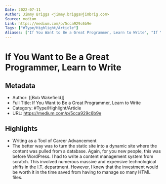 ```yaml
---
Date: 2022-07-11
Author: Jimmy Briggs <jimmy.briggs@jimbrig.com>
Source: medium
Link: https://medium.com/p/5cca929c6b9e
Tags: ["#Type/Highlight/Article"]
Aliases: ["If You Want to Be a Great Programmer, Learn to Write", "If You Want to Be a Great Programmer, Learn to Write"]
---
```

# If You Want to Be a Great Programmer, Learn to Write

## Metadata
- Author: [[Bob Wakefield]]
- Full Title: If You Want to Be a Great Programmer, Learn to Write
- Category: #Type/Highlight/Article
- URL: https://medium.com/p/5cca929c6b9e

## Highlights
- Writing as a Tool of Career Advancement
- The better way was to turn the static site into a dynamic site where the content was pulled from a database. Again, for you new people, this was before WordPress. I had to write a content management system from scratch. This involved numerous massive and expensive technological shifts in the I.T. department. However, I knew that the investment would be worth it in the time saved from having to manage so many HTML files.
